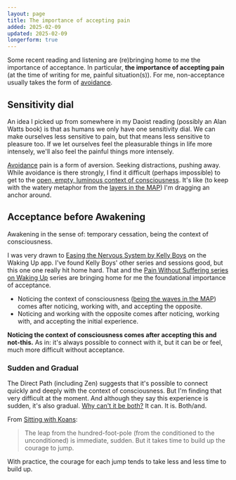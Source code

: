 ```yaml
---
layout: page
title: The importance of accepting pain
added: 2025-02-09
updated: 2025-02-09
longerform: true
---
```


Some recent reading and listening are (re)bringing home to me the importance of acceptance. In particular, **the importance of accepting pain** (at the time of writing for me, painful situation(s)). For me, non-acceptance usually takes the form of [avoidance](/thinking/the-avoidance-alarm/).

## Sensitivity dial

An idea I picked up from somewhere in my Daoist reading (possibly an Alan Watts book) is that as humans we only have one sensitivity dial. We can make ourselves less sensitive to pain, but that means less sensitive to pleasure too. If we let ourselves feel the pleasurable things in life more intensely, we'll also feel the painful things more intensely.

[Avoidance](/thinking/the-avoidance-alarm/) pain is a form of aversion. Seeking distractions, pushing away. While avoidance is there strongly, I find it difficult (perhaps impossible) to get to the [open, empty, luminous context of consciousness](/thinking/map/#consciousness). It's like (to keep with the watery metaphor from the [layers in the MAP](/thinking/map/#layers)) I'm dragging an anchor around. 

## Acceptance before Awakening

Awakening in the sense of: temporary cessation, being the context of consciousness.

I was very drawn to [Easing the Nervous System by Kelly Boys](/thinking/easing-the-nervous-system-by-kelly-boys/) on the Waking Up app. I've found Kelly Boys' other series and sessions good, but this one one really hit home hard. That and the [Pain Without Suffering series on Waking Up](/thinking/pain-without-suffering-series-on-waking-up/) series are bringing home for me the foundational importance of acceptance.

- Noticing the context of consciousness ([being the waves in the MAP](/thinking/map/#be-the-waves)) comes after noticing, working with, and accepting the opposite.
- Noticing and working with the opposite comes after noticing, working with, and accepting the initial experience.

**Noticing the context of consciousness comes after accepting this and not-this.** As in: it's always possible to connect with it, but it can be or feel, much more difficult without acceptance.

### Sudden and Gradual

The Direct Path (including Zen) suggests that it's possible to connect quickly and deeply with the context of consciousness. But I'm finding that very difficult at the moment. And although they say this experience is sudden, it's also gradual. [Why can't it be both?](/thinking/map/#why-cant-it-be-both) It can. It is. Both/and.

From [Sitting with Koans](/thinking/zen/sitting-with-koans/#direct-and-gradual): 

> The leap from the hundred-foot-pole (from the conditioned to the unconditioned) is immediate, sudden. But it takes time to build up the courage to jump.

With practice, the courage for each jump tends to take less and less time to build up.

